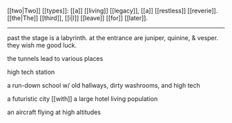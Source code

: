 [[two|Two]] [[types]]: [[a]] [[living]] [[legacy]], [[a]] [[restless]] [[reverie]]. [[the|The]] [[third]], [[i|I]] [[leave]] [[for]] [[later]].

* * *
past the stage is a labyrinth. at the entrance are juniper, quinine, & vesper. they wish me good luck.  
  
the tunnels lead to various places  
  
high tech station  
  
a run-down school w/ old hallways, dirty washrooms, and high tech  
  
a futuristic city [[with]] a large hotel living population  
  
an aircraft flying at high altitudes